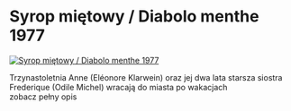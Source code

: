 Syrop miętowy / Diabolo menthe 1977 
=============
[![Syrop miętowy / Diabolo menthe 1977 ](http://vidos.pl/images/player.gif)](http://vidos.pl/syrop-mietowy-diabolo-menthe-1977)

 Trzynastoletnia Anne (Eléonore Klarwein) oraz jej dwa lata starsza siostra Frederique (Odile Michel) wracają do miasta po wakacjach zobacz pełny opis
